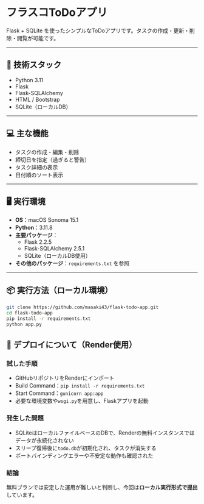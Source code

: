 # フラスコToDoアプリ

Flask + SQLite を使ったシンプルなToDoアプリです。タスクの作成・更新・削除・閲覧が可能です。

---

## 🔧 技術スタック

- Python 3.11
- Flask
- Flask-SQLAlchemy
- HTML / Bootstrap
- SQLite（ローカルDB）

---

## 💻 主な機能

- タスクの作成・編集・削除  
- 締切日を指定（過ぎると警告）  
- タスク詳細の表示  
- 日付順のソート表示  

---

## 🖥️ 実行環境

- **OS**：macOS Sonoma 15.1  
- **Python**：3.11.8  
- **主要パッケージ**：
  - Flask 2.2.5
  - Flask-SQLAlchemy 2.5.1
  - SQLite（ローカルDB使用）
- **その他のパッケージ**：`requirements.txt` を参照

---

## 📦 実行方法（ローカル環境）

```bash
git clone https://github.com/masaki43/flask-todo-app.git
cd flask-todo-app
pip install -r requirements.txt
python app.py
```

## 🚀 デプロイについて（Render使用）

### 試した手順

- GitHubリポジトリをRenderにインポート
- Build Command：`pip install -r requirements.txt`
- Start Command：`gunicorn app:app`
- 必要な環境変数や`wsgi.py`を用意し、Flaskアプリを起動

### 発生した問題

- SQLiteはローカルファイルベースのDBで、Renderの無料インスタンスではデータが永続化されない
- スリープ復帰後に`todo.db`が初期化され、タスクが消失する
- ポートバインディングエラーや不安定な動作も確認された

### 結論

無料プランでは安定した運用が難しいと判断し、今回は**ローカル実行形式で提出**しています。
